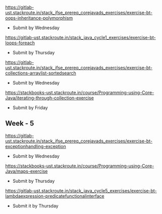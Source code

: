 https://gitlab-ust.stackroute.in/stack_jfse_prereq_corejavads_exercises/exercise-bt-oops-inheritance-polymorphism

* Submit by Wednesday

https://gitlab-ust.stackroute.in/stack_java_cycle1_exercises/exercise-bt-loops-foreach

* Submit by Thursday 


https://gitlab-ust.stackroute.in/stack_jfse_prereq_corejavads_exercises/exercise-bt-collections-arraylist-sortedsearch

* Submit by Wednesday


https://stackbooks-ust.stackroute.in/course/Programming-using-Core-Java/iterating-through-collection-exercise

* Submit by Friday


Week - 5
---------

https://gitlab-ust.stackroute.in/stack_jfse_prereq_corejavads_exercises/exercise-bt-exceptionhandling-exception

* Submit by Wednesday


https://stackbooks-ust.stackroute.in/course/Programming-using-Core-Java/maps-exercise

* Submit by Thursday

https://gitlab-ust.stackroute.in/stack_java_cycle5_exercises/exercise-bt-lambdaexpression-predicatefunctionalinterface

* Submit it by Thursday






